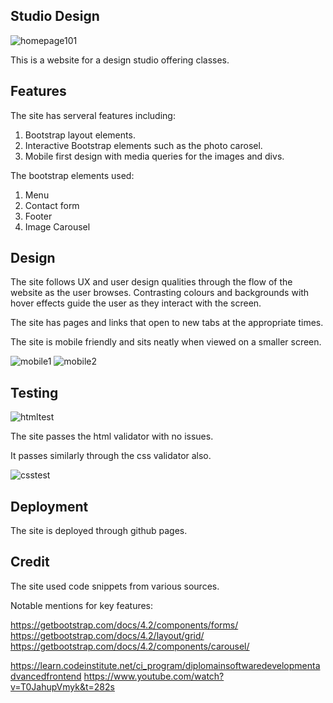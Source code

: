## Studio Design

![homepage101](https://github.com/tomcollins2110/Project-4-Bootstrap-Design-Site/assets/104827144/fd12fb98-9d50-4fa5-ae44-2cb9fe1e384a)

This is a website for a design studio offering classes.

## Features

The site has serveral features including:

1. Bootstrap layout elements.
2. Interactive Bootstrap elements such as the photo carosel.
3. Mobile first design with media queries for the images and divs. 

The bootstrap elements used:

1. Menu
2. Contact form
3. Footer
4. Image Carousel

## Design 

The site follows UX and user design qualities through the flow of the website as the user browses. Contrasting colours and backgrounds
with hover effects guide the user as they interact with the screen.

The site has pages and links that open to new tabs at the appropriate times.

The site is mobile friendly and sits neatly when viewed on a smaller screen.

![mobile1](https://github.com/tomcollins2110/Project-4-Bootstrap-Design-Site/assets/104827144/c482a317-d072-43f0-b2db-f6e4ade5ef81)
![mobile2](https://github.com/tomcollins2110/Project-4-Bootstrap-Design-Site/assets/104827144/dd269928-de6c-4362-a0ee-e79c464fb5e8)

## Testing

![htmltest](https://github.com/tomcollins2110/Project-4-Bootstrap-Design-Site/assets/104827144/4b105654-039d-4468-97fc-5efd378a4716)

The site passes the html validator with no issues.

It passes similarly through the css validator also.

![csstest](https://github.com/tomcollins2110/Project-4-Bootstrap-Design-Site/assets/104827144/0813a3a3-78a4-4a45-aea5-8cd4ff4c70a7)

## Deployment 

The site is deployed through github pages.

## Credit 

The site used code snippets from various sources.

Notable mentions for key features:

https://getbootstrap.com/docs/4.2/components/forms/
https://getbootstrap.com/docs/4.2/layout/grid/
https://getbootstrap.com/docs/4.2/components/carousel/

https://learn.codeinstitute.net/ci_program/diplomainsoftwaredevelopmentadvancedfrontend
https://www.youtube.com/watch?v=T0JahupVmyk&t=282s



